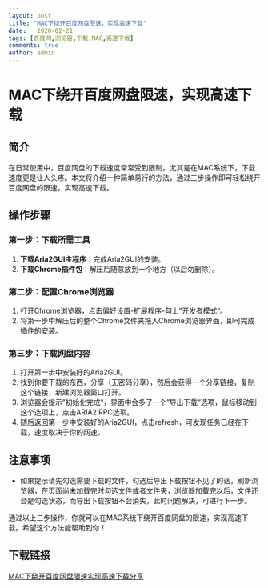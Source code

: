 ```yaml
---
layout: post
title: "MAC下绕开百度网盘限速，实现高速下载"
date:   2020-02-21
tags: [百度网,浏览器,下载,MAC,高速下载]
comments: true
author: admin
---
```

# MAC下绕开百度网盘限速，实现高速下载

## 简介

在日常使用中，百度网盘的下载速度常常受到限制，尤其是在MAC系统下，下载速度更是让人头疼。本文将介绍一种简单易行的方法，通过三步操作即可轻松绕开百度网盘的限速，实现高速下载。

## 操作步骤

### 第一步：下载所需工具

1. **下载Aria2GUI主程序**：完成Aria2GUI的安装。
2. **下载Chrome插件包**：解压后随意放到一个地方（以后勿删除）。

### 第二步：配置Chrome浏览器

1. 打开Chrome浏览器，点击偏好设置-扩展程序-勾上”开发者模式“。
2. 将第一步中解压后的整个Chrome文件夹拖入Chrome浏览器界面，即可完成插件的安装。

### 第三步：下载网盘内容

1. 打开第一步中安装好的Aria2GUI。
2. 找到你要下载的东西，分享（无密码分享），然后会获得一个分享链接，复制这个链接，新建浏览器窗口打开。
3. 浏览器会提示”初始化完成“，界面中会多了一个”导出下载“选项，鼠标移动到这个选项上，点击ARIA2 RPC选项。
4. 随后返回第一步中安装好的Aria2GUI，点击refresh，可发现任务已经在下载，速度取决于你的网速。

## 注意事项

- 如果提示请先勾选需要下载的文件，勾选后导出下载按钮不见了的话，刷新浏览器，在页面尚未加载完时勾选文件或者文件夹，浏览器加载完以后，文件还会是勾选状态，而导出下载按钮不会消失，此时问题解决，可进行下一步。

通过以上三步操作，你就可以在MAC系统下绕开百度网盘的限速，实现高速下载。希望这个方法能帮助到你！

## 下载链接

[MAC下绕开百度网盘限速实现高速下载分享](https://pan.quark.cn/s/c175df64335f)